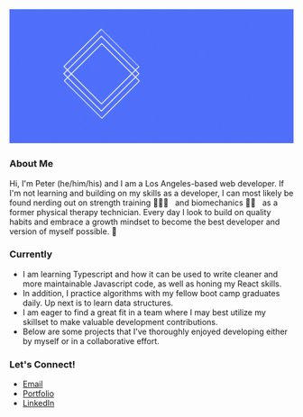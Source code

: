 <img src='./gif/pswk1.gif'>

### About Me

Hi, I'm Peter (he/him/his) and I am a Los Angeles-based web developer. If I'm not learning and building on my skills as a developer, I can most likely be found nerding out on strength training 🏋🏻‍♂️ &nbsp; and biomechanics 💪🏼 &nbsp; as a former physical therapy technician. Every day I look to build on quality habits and embrace a growth mindset to become the best developer and version of myself possible. 🤍

### Currently

- I am learning Typescript and how it can be used to write cleaner and more maintainable Javascript code, as well as honing my React skills.
- In addition, I practice algorithms with my fellow boot camp graduates daily. Up next is to learn data structures.
- I am eager to find a great fit in a team where I may best utilize my skillset to make valuable development contributions.
- Below are some projects that I've thoroughly enjoyed developing either by myself or in a collaborative effort.

### Let's Connect!

- [Email](mailto:peeterkang@gmail.com)
- [Portfolio](https://www.pswk1.dev/)
- [LinkedIn](https://www.linkedin.com/in/peterswkang/)

<!--
**pswk1/pswk1** is a ✨ _special_ ✨ repository because its `README.md` (this file) appears on your GitHub profile.

Here are some ideas to get you started:

- 🔭 I’m currently working on ...
- 🌱 I’m currently learning ...
- 👯 I’m looking to collaborate on ...
- 🤔 I’m looking for help with ...
- 💬 Ask me about ...
- 📫 How to reach me: ...
- 😄 Pronouns: ...
- ⚡ Fun fact: ...
-->
